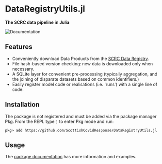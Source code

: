 # DataRegistryUtils.jl
**The SCRC data pipeline in Julia**

![Documentation](https://github.com/ScottishCovidResponse/DataRegistryUtils.jl/workflows/Documentation/badge.svg)

## Features
- Conveniently download Data Products from the [SCRC Data Registry](https://scottishcovidresponse.github.io/).
- File hash-based version checking: new data is downloaded only when necessary.
- A SQLite layer for convenient pre-processing (typically aggregation, and the joining of disparate datasets based on common identifiers.)
- Easily register model code or realisations (i.e. 'runs') with a single line of code.

## Installation

The package is not registered and must be added via the package manager Pkg.
From the REPL type `]` to enter Pkg mode and run:

```
pkg> add https://github.com/ScottishCovidResponse/DataRegistryUtils.jl
```

## Usage

The [package documentation][docs] has more information and examples.

[docs]: https://scottishcovidresponse.github.io/DataRegistryUtils.jl/stable/
